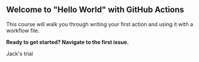 ## Welcome to "Hello World" with GitHub Actions

This course will walk you through writing your first action and using it with a workflow file. 

**Ready to get started? Navigate to the first issue.**

Jack's trial
